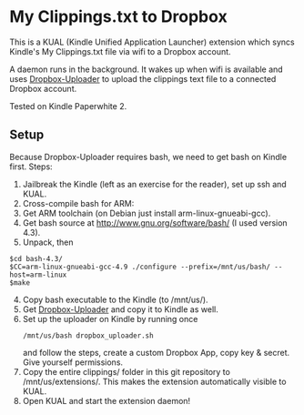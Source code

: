 My Clippings.txt to Dropbox
===========================

This is a KUAL (Kindle Unified Application Launcher) extension which
syncs Kindle's My Clippings.txt file via wifi to a Dropbox account.

A daemon runs in the background. It wakes up when wifi is available
and uses [Dropbox-Uploader](https://github.com/andreafabrizi/Dropbox-Uploader)
to upload the clippings text file to a connected Dropbox account.

Tested on Kindle Paperwhite 2.


Setup
-----

Because Dropbox-Uploader requires bash, we need to get bash on Kindle first.
Steps:

1. Jailbreak the Kindle (left as an exercise for the reader), set up ssh and KUAL.
2. Cross-compile bash for ARM:
  1. Get ARM toolchain (on Debian just install arm-linux-gnueabi-gcc).
  2. Get bash source at http://www.gnu.org/software/bash/ (I used version 4.3).
  3. Unpack, then
  ```
  $cd bash-4.3/
  $CC=arm-linux-gnueabi-gcc-4.9 ./configure --prefix=/mnt/us/bash/ --host=arm-linux
  $make
  ```
  4. Copy bash executable to the Kindle (to /mnt/us/).
3. Get [Dropbox-Uploader](https://github.com/andreafabrizi/Dropbox-Uploader) and
   copy it to Kindle as well.
4. Set up the uploader on Kindle by running once
   ```
   /mnt/us/bash dropbox_uploader.sh
   ```
   and follow the steps, create a custom Dropbox App, copy key & secret. Give yourself permissions.
5. Copy the entire clippings/ folder in this git repository to /mnt/us/extensions/. This
   makes the extension automatically visible to KUAL.
6. Open KUAL and start the extension daemon!
